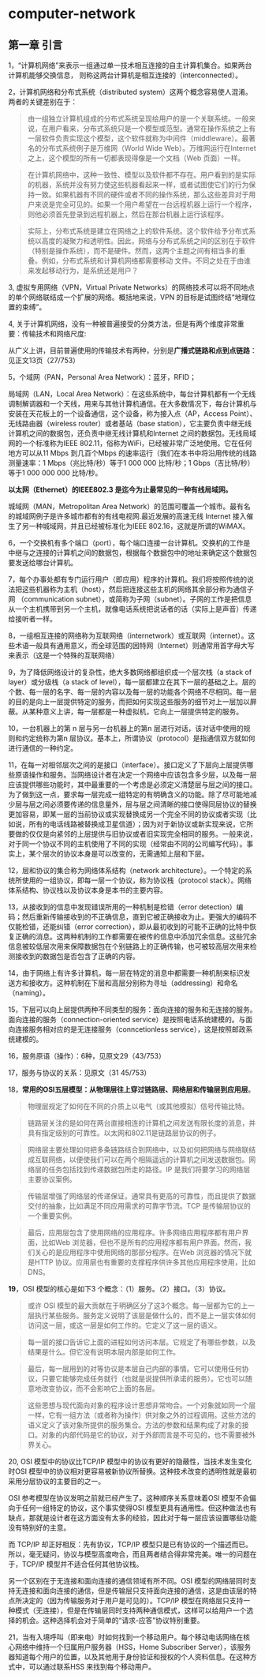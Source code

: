 # computer-network
## 第一章 引言
1，“计算机网络”来表示一组通过单一技术相互连接的自主计算机集合。如果两台计算机能够交换信息， 则称这两台计算机是相互连接的（interconnected）。

2，计算机网络和分布式系统（distributed system）这两个概念容易使人混淆。两者的关键差别在于：

>由一组独立计算机组成的分布式系统呈现给用户的是一个关联系统。一般来说，在用户看来，分布式系统只是一个模型或范型。通常在操作系统之上有一层软件负责实现这个模型，这个软件就称为中间件（middleware）。最著名的分布式系统例子是万维网（World Wide Web）。万维网运行在Internet 之上，这个模型的所有一切都表现得像是一个文档（Web 页面）一样。

>在计算机网络中，这种一致性、模型以及软件都不存在。用户看到的是实际的机器，系统并没有努力使这些机器看起来一样，或者试图使它们的行为保持一致。如果机器有不同的硬件或者不同的操作系统，那么这些差异对于用户来说是完全可见的。如果一个用户希望在一台远程机器上运行一个程序，则他必须首先登录到远程机器上，然后在那台机器上运行该程序。

>实际上，分布式系统是建立在网络之上的软件系统。这个软件给予分布式系统以高度的凝聚力和透明性。因此，网络与分布式系统之间的区别在于软件（特别是操作系统），而不是硬件。然而，这两个主题之间有相当多的重叠。例如，分布式系统和计算机网络都需要移动
文件。不同之处在于由谁来发起移动行为，是系统还是用户？

3, 虚拟专用网络（VPN，Virtual Private Networks）的网络技术可以将不同地点的单个网络联结成一个扩展的网络。概括地来说，VPN 的目标是试图终结“地理位置的束缚”。

4, 关于计算机网络，没有一种被普遍接受的分类方法，但是有两个维度非常重要：传输技术和网络尺度:

从广义上讲，目前普遍使用的传输技术有两种，分别是**广播式链路和点到点链路**：见正文13页（27/753）

5，个域网（PAN，Personal Area Network）：蓝牙，RFID；

局域网（LAN，Local Area Network）：在这些系统中，每台计算机都有一个无线调制解调器和一个天线，用来与其他计算机通信。在大多数情况下，每台计算机与安装在天花板上的一个设备通信，这个设备，称为接入点（AP，Access Point）、无线路由器（wireless router）或者基站（base station），它主要负责中继无线计算机之间的数据包，还负责中继无线计算机和Internet 之间的数据包。无线局域网的一个标准称为IEEE 802.11，俗称为WiFi，已经被非常广泛地使用。它在任何地方可以从11 Mbps 到几百个Mbps 的速率运行（我们在本书中将沿用传统的线路测量速率：1 Mbps（兆比特/秒）等于1 000 000 比特/秒；1 Gbps（吉比特/秒）等于1 000 000 000
比特/秒。

**以太网（Ethernet）的IEEE802.3 是迄今为止最常见的一种有线局域网。**

城域网（MAN，Metropolitan Area Network）的范围可覆盖一个城市。最有名的城域网例子是许多城市都有的有线电视网.最近发展的高速无线 Internet 接入催生了另一种城域网，并且已经被标准化为IEEE 802.16，这就是所谓的WiMAX。

6，一个交换机有多个端口（port），每个端口连接一台计算机。交换机的工作是中继与之连接的计算机之间的数据包，根据每个数据包中的地址来确定这个数据包要发送给哪台计算机。

7，每个办事处都有专门运行用户（即应用）程序的计算机。我们将按照传统的说法把这些机器称为主机（host），然后把连接这些主机的网络其余部分称为通信子网
（communication subnet），或简称为子网（subnet）。子网的工作是把信息从一个主机携带到另一个主机，就像电话系统把说话者的话（实际上是声音）传递给接听者一样。

8，一组相互连接的网络称为互联网络（internetwork）或互联网（internet）。这些术语一般具有通用意义，而全球范围的因特网（Internet）则通常用首字母大写来表示（这是一个特殊的互联网络）

9，为了降低网络设计的复杂性，绝大多数网络都组织成一个层次栈（a stack of layer）或分级栈（a stack of level），每一层都建立在其下一层的基础之上。层的个数、每一层的名字、每一层的内容以及每一层的功能各个网络不尽相同。每一层的目的是向上一层提供特定的服务，而把如何实现这些服务的细节对上一层加以屏蔽。从某种意义上讲，每一层都是一种虚拟机，它向上一层提供特定的服务。

10，一台机器上的第 n 层与另一台机器上的第n 层进行对话，该对话中使用的规则和约定统称为第n 层协议。基本上，所谓协议（protocol）是指通信双方就如何进行通信的一种约定。

11，在每一对相邻层次之间的是接口（interface）。接口定义了下层向上层提供哪些原语操作和服务。当网络设计者在决定一个网络中应该包含多少层，以及每一层应该提供哪些功能时，其中最重要的一个考虑是必须定义清楚层与层之间的接口。为了做到这一点，要求每一层完成一组特定的有明确含义的功能。除了尽可能地减少层与层之间必须要传递的信息量外，层与层之间清晰的接口使得同层协议的替换更加容易，即某一层的当前协议或实现替换成另一个完全不同的协议或者实现（比如说，所有的电话线路被替换成卫星信道）；因为对于新协议或新实现来说，它所要做的仅仅是向紧邻的上层提供与旧协议或者旧实现完全相同的服务。一般来说，对于同一个协议不同的主机使用了不同的实现（经常由不同的公司编写代码）。事实上，某个层次的协议本身是可以改变的，无需通知上层和下层。

12，层和协议的集合称为网络体系结构（network architecture）。一个特定的系统所使用的一组协议，即每一层一个协议，称为协议栈（protocol stack）。网络体系结构、协议栈以及协议本身是本书的主要内容。

13，从接收到的信息中发现错误所用的一种机制是检错（error detection）编码；然后重新传输接收到的不正确信息，直到它被正确接收为止。更强大的编码不仅能检错，还能纠错（error correction），即从最初收到的可能不正确的比特中恢复正确的消息。这两种机制的工作都需要在被传的信息中添加冗余信息。这些冗余信息被较低层次用来保障数据包在个别链路上的正确传输，也可被较高层次用来检测接收到的数据包是否包含了正确的内容。

14，由于网络上有许多计算机，每一层在特定的消息中都需要一种机制来标识发送方和接收方。这种机制在下层和高层分别称为寻址（addressing）和命名（naming）。

15，下层可以向上层提供两种不同类型的服务：面向连接的服务和无连接的服务。面向连接的服务（connection-oriented service）是按照电话系统建模的。与面向连接服务相对应的是无连接服务（conncetionless service），这是按照邮政系统建模的。

16，服务原语（操作）：6种，见原文29（43/753）

17，服务与协议的关系：见原文（31 45/753）

18，**常用的OSI五层模型：从物理层往上穿过链路层、网络层和传输层到应用层**。
>物理层规定了如何在不同的介质上以电气（或其他模拟）信号传输比特。

>链路层关注的是如何在两台直接相连的计算机之间发送有限长度的消息，并具有指定级别的可靠性。以太网和802.11是链路层协议的例子。

>网络层主要处理如何把多条链路结合到网络中，以及如何把网络与网络联结成互联网络，以便使我们可以在两个相隔遥远的计算机之间发送数据包。网络层的任务包括找到传递数据包所走的路径。IP 是我们将要学习的网络层主要协议案例。

>传输层增强了网络层的传递保证，通常具有更高的可靠性，而且提供了数据交付的抽象，比如满足不同应用需求的可靠字节流。TCP 是传输层协议的一个重要实例。

>最后，应用层包含了使用网络的应用程序。许多网络应用程序都有用户界面，比如Web 浏览器，但也不是所有的应用程序都有用户界面。然而，我们关心的是应用程序中使用网络的那部分程序。在Web 浏览器的情况下就是HTTP 协议。应用层也有重要的支撑程序供许多其他应用程序使用，比如DNS。

**19**，OSI 模型的核心是如下3 个概念：（1）服务。（2）接口。（3）协议。

>或许 OSI 模型的最大贡献在于明确区分了这3个概念。每一层都为它的上一层执行某些服务。服务定义说明了该层是做什么的，而不是上一层实体如何访问这一层，或这一层是如何工作的。它定义了这一层的语义。

>每一层的接口告诉它上面的进程如何访问本层。它规定了有哪些参数，以及结果是什么。但它没有说明本层内部是如何工作。

>最后，每一层用到的对等协议是本层自己内部的事情。它可以使用任何协议，只要它能够完成任务就行（也就是说提供所承诺的服务）。它也可以随意地改变协议，而不会影响它上面的各层。

>这些思想与现代面向对象的程序设计思想非常吻合。一个对象就如同一个层一样，它有一组方法（或者称为操作）供对象之外的过程调用。这些方法的语义定义了该对象所提供的服务集合。方法的参数和结果构成了对象的接口。对象的内部代码是它的协议，对于外部而言是不可见的，也不需要被外界关心。

20, OSI 模型中的协议比TCP/IP 模型中的协议有更好的隐蔽性，当技术发生变化时OSI 模型中的协议相对更容易被新协议所替换。这种技术改变的透明性就是最初采用分层协议的主要目的之一。

OSI 参考模型在协议发明之前就已经产生了。这种顺序关系意味着OSI 模型不会偏向于任何一组特定的协议，这个事实使得OSI 模型更具有通用性。但这种做法也有缺点，那就是设计者在这方面没有太多的经验，因此对于每一层应该设置哪些功能没有特别好的主意。

而 TCP/IP 却正好相反：先有协议，TCP/IP 模型只是已有协议的一个描述而已。所以，毫无疑问，协议与模型高度吻合，而且两者结合得非常完美。唯一的问题在于，TCP/IP 模型并不适合任何其他协议栈。

另一个区别在于无连接和面向连接的通信领域有所不同。OSI 模型的网络层同时支持无连接和面向连接的通信，但是传输层只支持面向连接的通信，这是由该层的特点所决定的（因为传输服务对于用户是可见的）。TCP/IP 模型在网络层只支持一种模式（无连接），但是在传输层同时支持两种通信模式，这样可以给用户一个选择的机会。这种选择机会对于简单的“请求-应答”协议特别重要。

21，当有入境呼叫（即来电）时如何找到一个移动用户。每个移动电话网络在核心网络中维持一个归属用户服务器（HSS，Home Subscriber Server），该服务器知道每个用户的位置，以及其他用于身份验证和授权的个人资料信息。在这种方式中，可以通过联系HSS 来找到每个移动用户。
